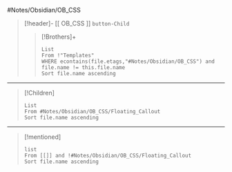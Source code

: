 #Notes/Obsidian/OB_CSS 
>[!header]- [[ OB_CSS ]] `button-Child`  
>>[!Brothers]+ 
>>```dataview
>>List
>>From !"Templates"
>>WHERE econtains(file.etags,"#Notes/Obsidian/OB_CSS") and file.name != this.file.name
>>Sort file.name ascending
>>```
***
>[!Children] 
>```dataview
>List
>From #Notes/Obsidian/OB_CSS/Floating_Callout 
>Sort file.name ascending
>```
***
>[!mentioned] 
>```dataview
>list
>From [[]] and !#Notes/Obsidian/OB_CSS/Floating_Callout
>Sort file.name ascending
> ```





 


